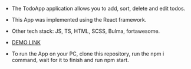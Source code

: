 - The TodoApp application allows you to add, sort, delete and edit todos.

- This App was implemented using the React framework.

- Other tech stack: JS, TS, HTML, SCSS, Bulma, fortawesome.

- [DEMO LINK](https://olek-lytvynenko.github.io/TodoApp/)

- To run the App on your PC, clone this repository, run the npm i command, wait for it to finish and run npm start.
